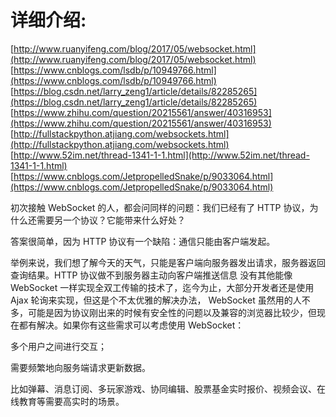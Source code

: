 # 详细介绍:

[http://www.ruanyifeng.com/blog/2017/05/websocket.html](http://www.ruanyifeng.com/blog/2017/05/websocket.html)
[https://www.cnblogs.com/lsdb/p/10949766.html](https://www.cnblogs.com/lsdb/p/10949766.html)
[https://blog.csdn.net/larry_zeng1/article/details/82285265](https://blog.csdn.net/larry_zeng1/article/details/82285265)
[https://www.zhihu.com/question/20215561/answer/40316953](https://www.zhihu.com/question/20215561/answer/40316953)
[http://fullstackpython.atjiang.com/websockets.html](http://fullstackpython.atjiang.com/websockets.html)
[http://www.52im.net/thread-1341-1-1.html](http://www.52im.net/thread-1341-1-1.html)
[https://www.cnblogs.com/JetpropelledSnake/p/9033064.html](https://www.cnblogs.com/JetpropelledSnake/p/9033064.html)



初次接触 WebSocket 的人，都会问同样的问题：我们已经有了 HTTP 协议，为什么还需要另一个协议？它能带来什么好处？

答案很简单，因为 HTTP 协议有一个缺陷：通信只能由客户端发起。

举例来说，我们想了解今天的天气，只能是客户端向服务器发出请求，服务器返回查询结果。HTTP 协议做不到服务器主动向客户端推送信息
没有其他能像 WebSocket 一样实现全双工传输的技术了，迄今为止，大部分开发者还是使用 Ajax 轮询来实现，但这是个不太优雅的解决办法，
WebSocket 虽然用的人不多，可能是因为协议刚出来的时候有安全性的问题以及兼容的浏览器比较少，但现在都有解决。如果你有这些需求可以考虑使用 WebSocket：

多个用户之间进行交互；

需要频繁地向服务端请求更新数据。

比如弹幕、消息订阅、多玩家游戏、协同编辑、股票基金实时报价、视频会议、在线教育等需要高实时的场景。